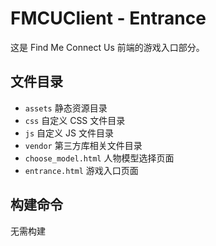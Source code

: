 # FMCUClient - Entrance
这是 Find Me Connect Us 前端的游戏入口部分。

## 文件目录
* `assets` 静态资源目录
* `css` 自定义 CSS 文件目录
* `js` 自定义 JS 文件目录
* `vendor` 第三方库相关文件目录
* `choose_model.html` 人物模型选择页面
* `entrance.html` 游戏入口页面

## 构建命令
无需构建
